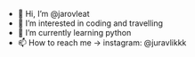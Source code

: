 - 👋 Hi, I’m @jarovleat
- 👀 I’m interested in coding and travelling
- 🌱 I’m currently learning python
- 📫 How to reach me -> instagram: @juravlikkk

<!---
jarovleat/jarovleat is a ✨ special ✨ repository because its `README.md` (this file) appears on your GitHub profile.
You can click the Preview link to take a look at your changes.
--->
